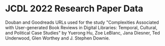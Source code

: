 # JCDL 2022 Research Paper Data
 Douban and Goodreads URLs used for the study "Complexities Associated with User-generated Book Reviews in Digital Libraries: Temporal, Cultural, and Political Case Studies" by Yuerong Hu, Zoe LeBlanc, Jana Diesner, Ted Underwood, Glen Worthey and J. Stephen Downie.
